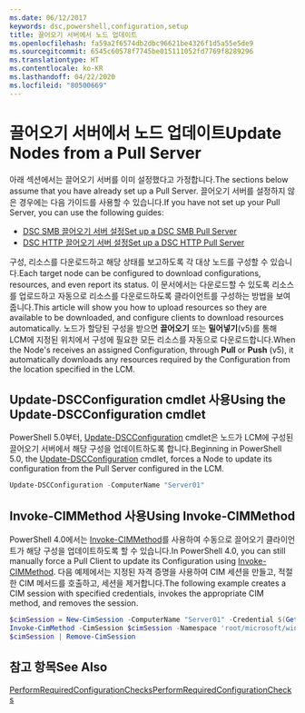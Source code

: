 ```yaml
---
ms.date: 06/12/2017
keywords: dsc,powershell,configuration,setup
title: 끌어오기 서버에서 노드 업데이트
ms.openlocfilehash: fa59a2f6574db2dbc96621be4326f1d5a55e5de9
ms.sourcegitcommit: 6545c60578f7745be015111052fd7769f8289296
ms.translationtype: HT
ms.contentlocale: ko-KR
ms.lasthandoff: 04/22/2020
ms.locfileid: "80500669"
---
```

# <a name="update-nodes-from-a-pull-server"></a><span data-ttu-id="8f376-103">끌어오기 서버에서 노드 업데이트</span><span class="sxs-lookup"><span data-stu-id="8f376-103">Update Nodes from a Pull Server</span></span>

<span data-ttu-id="8f376-104">아래 섹션에서는 끌어오기 서버를 이미 설정했다고 가정합니다.</span><span class="sxs-lookup"><span data-stu-id="8f376-104">The sections below assume that you have already set up a Pull Server.</span></span> <span data-ttu-id="8f376-105">끌어오기 서버를 설정하지 않은 경우에는 다음 가이드를 사용할 수 있습니다.</span><span class="sxs-lookup"><span data-stu-id="8f376-105">If you have not set up your Pull Server, you can use the following guides:</span></span>

- [<span data-ttu-id="8f376-106">DSC SMB 끌어오기 서버 설정</span><span class="sxs-lookup"><span data-stu-id="8f376-106">Set up a DSC SMB Pull Server</span></span>](pullServerSmb.md)
- [<span data-ttu-id="8f376-107">DSC HTTP 끌어오기 서버 설정</span><span class="sxs-lookup"><span data-stu-id="8f376-107">Set up a DSC HTTP Pull Server</span></span>](pullServer.md)

<span data-ttu-id="8f376-108">구성, 리소스를 다운로드하고 해당 상태를 보고하도록 각 대상 노드를 구성할 수 있습니다.</span><span class="sxs-lookup"><span data-stu-id="8f376-108">Each target node can be configured to download configurations, resources, and even report its status.</span></span> <span data-ttu-id="8f376-109">이 문서에서는 다운로드할 수 있도록 리소스를 업로드하고 자동으로 리소스를 다운로드하도록 클라이언트를 구성하는 방법을 보여 줍니다.</span><span class="sxs-lookup"><span data-stu-id="8f376-109">This article will show you how to upload resources so they are available to be downloaded, and configure clients to download resources automatically.</span></span> <span data-ttu-id="8f376-110">노드가 할당된 구성을 받으면 **끌어오기** 또는 **밀어넣기**(v5)를 통해 LCM에 지정된 위치에서 구성에 필요한 모든 리소스를 자동으로 다운로드합니다.</span><span class="sxs-lookup"><span data-stu-id="8f376-110">When the Node's receives an assigned Configuration, through **Pull** or **Push** (v5), it automatically downloads any resources required by the Configuration from the location specified in the LCM.</span></span>

## <a name="using-the-update-dscconfiguration-cmdlet"></a><span data-ttu-id="8f376-111">Update-DSCConfiguration cmdlet 사용</span><span class="sxs-lookup"><span data-stu-id="8f376-111">Using the Update-DSCConfiguration cmdlet</span></span>

<span data-ttu-id="8f376-112">PowerShell 5.0부터, [Update-DSCConfiguration](/powershell/module/psdesiredstateconfiguration/update-dscconfiguration) cmdlet은 노드가 LCM에 구성된 끌어오기 서버에서 해당 구성을 업데이트하도록 합니다.</span><span class="sxs-lookup"><span data-stu-id="8f376-112">Beginning in PowerShell 5.0, the [Update-DSCConfiguration](/powershell/module/psdesiredstateconfiguration/update-dscconfiguration) cmdlet, forces a Node to update its configuration from the Pull Server configured in the LCM.</span></span>

```powershell
Update-DSCConfiguration -ComputerName "Server01"
```

## <a name="using-invoke-cimmethod"></a><span data-ttu-id="8f376-113">Invoke-CIMMethod 사용</span><span class="sxs-lookup"><span data-stu-id="8f376-113">Using Invoke-CIMMethod</span></span>

<span data-ttu-id="8f376-114">PowerShell 4.0에서는 [Invoke-CIMMethod](/powershell/module/cimcmdlets/invoke-cimmethod)를 사용하여 수동으로 끌어오기 클라이언트가 해당 구성을 업데이트하도록 할 수 있습니다.</span><span class="sxs-lookup"><span data-stu-id="8f376-114">In PowerShell 4.0, you can still manually force a Pull Client to update its Configuration using [Invoke-CIMMethod](/powershell/module/cimcmdlets/invoke-cimmethod).</span></span> <span data-ttu-id="8f376-115">다음 예제에서는 지정된 자격 증명을 사용하여 CIM 세션을 만들고, 적절한 CIM 메서드를 호출하고, 세션을 제거합니다.</span><span class="sxs-lookup"><span data-stu-id="8f376-115">The following example creates a CIM session with specified credentials, invokes the appropriate CIM method, and removes the session.</span></span>

```powershell
$cimSession = New-CimSession -ComputerName "Server01" -Credential $(Get-Credential)
Invoke-CimMethod -CimSession $cimSession -Namespace 'root/microsoft/windows/desiredstateconfiguration' -Class 'MSFT_DscLocalConfigurationManager' -MethodName 'PerformRequiredConfigurationChecks' -Arguments @{ 'Flags' = [uint32]1 } -Verbose
$cimSession | Remove-CimSession
```

## <a name="see-also"></a><span data-ttu-id="8f376-116">참고 항목</span><span class="sxs-lookup"><span data-stu-id="8f376-116">See Also</span></span>

[<span data-ttu-id="8f376-117">PerformRequiredConfigurationChecks</span><span class="sxs-lookup"><span data-stu-id="8f376-117">PerformRequiredConfigurationChecks</span></span>](../reference/mof-classes/msft-dsclocalconfigurationmanager-performrequiredconfigurationchecks.md)
